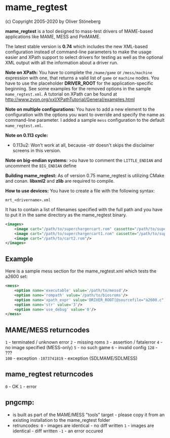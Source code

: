 # mame_regtest

(c) Copyright 2005-2020 by Oliver Stöneberg

**mame_regtest** is a tool designed to mass-test drivers of MAME-based applications like MAME, MESS and PinMAME.

The latest stable version is **0.74** which includes the new XML-based configuration instead of command-line parameters to make the usage easier and XPath support to select drivers for testing as well as the optional XML output with all the information about a driver run.

**Note on XPath:** You have to complete the `/mame/game` or `/mess/machine` expression with one, that returns a valid list of `game` or `machine` nodes. You have to use the placeholder **DRIVER_ROOT** for the application-specific beginning. See some examples for the removed options in the sample `mame_regtest.xml`. A tutorial on XPath can be found at http://www.zvon.org/xxl/XPathTutorial/General/examples.html

**Note on multiple configurations:** You have to add a new element to the configuration with the options you want to override and specify the name as command-line parameter. I added a sample `mess` configuration to the default `mame_regtest.xml`.

**Note on 0.113 cycle:**

* 0.113u2: Won't work at all, because -str doesn't skips the disclaimer screens in this version.

**Note on big-endian systems:** >ou have to comment the `LITTLE_ENDIAN` and uncomment the `BIG_ENDIAN` define

**Building mame_regtest:** As of version 0.75 mame_regtest is utilizing CMake and conan. **libxml2** and **zlib** are required to compile.

**How to use devices:** You have to create a file with the following syntax:

`mrt_<drivername>.xml`

It has to contain a list of filenames specified with the full path and you have to put it in the same directory as the mame_regtest binary.
```xml
<images>
    <image cart="/path/to/superchargercart.rom" cassette="/path/to/superchargergame.cas"/>
    <image cart="/path/to/superchargercart1.rom" cassette="/path/to/superchargergame1.cas"/>
    <image cart="/path/to/cart2.rom"/>
</images>
```

## Example

Here is a sample mess section for the mame_regtest.xml which tests the a2600 set:

```xml
<mess>
    <option name='executable' value='/path/to/messd'/>
    <option name='rompath' value='/path/to/biosroms'/>
    <option name='xpath_expr' value='DRIVER_ROOT[@sourcefile="a2600.c"]'/>
    <option name='str' value='3'/>
    <option name='use_debug' value='0'/>
</mess>
```

## MAME/MESS returncodes
`1` - terminated / unknown error
`2` - missing roms
`3` - assertion / fatalerror
`4` - no image specified (MESS-only)
`5` - no such game
`6` - invalid config
`128` - ???  
`100` - exception
`-1073741819` - exception (SDLMAME/SDLMESS)

## mame_regtest returncodes
`0` - OK
`1` - error

## pngcmp:
- is built as part of the MAME/MESS "tools" target - please copy it from an existing installation to the mame_regtest folder
- retruncodes:
    `0` - images are identical - no diff written
    `1` - images are identical - diff written
    `-1` - an error occured